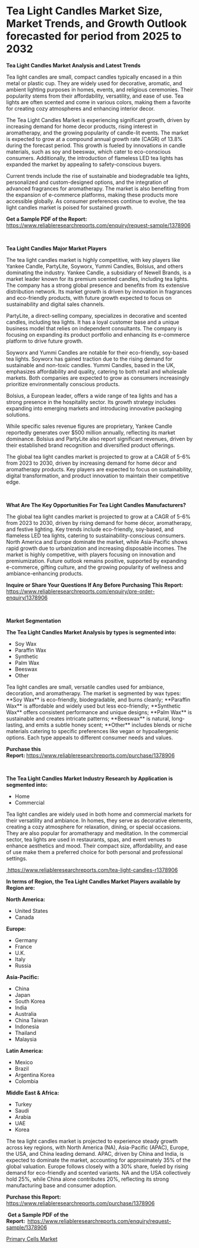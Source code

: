 <p><h1>Tea Light Candles Market Size, Market Trends, and Growth Outlook forecasted for period from 2025 to 2032</h1></p><p><strong>Tea Light Candles Market Analysis and Latest Trends</strong></p>
<p><p>Tea light candles are small, compact candles typically encased in a thin metal or plastic cup. They are widely used for decorative, aromatic, and ambient lighting purposes in homes, events, and religious ceremonies. Their popularity stems from their affordability, versatility, and ease of use. Tea lights are often scented and come in various colors, making them a favorite for creating cozy atmospheres and enhancing interior decor.</p><p>The Tea Light Candles Market is experiencing significant growth, driven by increasing demand for home decor products, rising interest in aromatherapy, and the growing popularity of candle-lit events. The market is expected to grow at a compound annual growth rate (CAGR) of 13.8% during the forecast period. This growth is fueled by innovations in candle materials, such as soy and beeswax, which cater to eco-conscious consumers. Additionally, the introduction of flameless LED tea lights has expanded the market by appealing to safety-conscious buyers.</p><p>Current trends include the rise of sustainable and biodegradable tea lights, personalized and custom-designed options, and the integration of advanced fragrances for aromatherapy. The market is also benefiting from the expansion of e-commerce platforms, making these products more accessible globally. As consumer preferences continue to evolve, the tea light candles market is poised for sustained growth.</p></p>
<p><strong>Get a Sample PDF of the Report:&nbsp;</strong> <a href="https://www.reliableresearchreports.com/enquiry/request-sample/1378906?utm_campaign=38&utm_medium=2&utm_source=Github&utm_content=ia&utm_term=25012025&utm_id=tea-light-candles">https://www.reliableresearchreports.com/enquiry/request-sample/1378906</a></p>
<p>&nbsp;</p>
<p><strong>Tea Light Candles Major Market Players</strong></p>
<p><p>The tea light candles market is highly competitive, with key players like Yankee Candle, PartyLite, Soyworx, Yummi Candles, Bolsius, and others dominating the industry. Yankee Candle, a subsidiary of Newell Brands, is a market leader known for its premium scented candles, including tea lights. The company has a strong global presence and benefits from its extensive distribution network. Its market growth is driven by innovation in fragrances and eco-friendly products, with future growth expected to focus on sustainability and digital sales channels.</p><p>PartyLite, a direct-selling company, specializes in decorative and scented candles, including tea lights. It has a loyal customer base and a unique business model that relies on independent consultants. The company is focusing on expanding its product portfolio and enhancing its e-commerce platform to drive future growth.</p><p>Soyworx and Yummi Candles are notable for their eco-friendly, soy-based tea lights. Soyworx has gained traction due to the rising demand for sustainable and non-toxic candles. Yummi Candles, based in the UK, emphasizes affordability and quality, catering to both retail and wholesale markets. Both companies are expected to grow as consumers increasingly prioritize environmentally conscious products.</p><p>Bolsius, a European leader, offers a wide range of tea lights and has a strong presence in the hospitality sector. Its growth strategy includes expanding into emerging markets and introducing innovative packaging solutions.</p><p>While specific sales revenue figures are proprietary, Yankee Candle reportedly generates over $500 million annually, reflecting its market dominance. Bolsius and PartyLite also report significant revenues, driven by their established brand recognition and diversified product offerings.</p><p>The global tea light candles market is projected to grow at a CAGR of 5-6% from 2023 to 2030, driven by increasing demand for home décor and aromatherapy products. Key players are expected to focus on sustainability, digital transformation, and product innovation to maintain their competitive edge.</p></p>
<p>&nbsp;</p>
<p><strong>What Are The Key Opportunities For Tea Light Candles Manufacturers?</strong></p>
<p><p>The global tea light candles market is projected to grow at a CAGR of 5-6% from 2023 to 2030, driven by rising demand for home décor, aromatherapy, and festive lighting. Key trends include eco-friendly, soy-based, and flameless LED tea lights, catering to sustainability-conscious consumers. North America and Europe dominate the market, while Asia-Pacific shows rapid growth due to urbanization and increasing disposable incomes. The market is highly competitive, with players focusing on innovation and premiumization. Future outlook remains positive, supported by expanding e-commerce, gifting culture, and the growing popularity of wellness and ambiance-enhancing products.</p></p>
<p><strong>Inquire or Share Your Questions If Any Before Purchasing This Report:</strong> <a href="https://www.reliableresearchreports.com/enquiry/pre-order-enquiry/1378906?utm_campaign=38&utm_medium=2&utm_source=Github&utm_content=ia&utm_term=25012025&utm_id=tea-light-candles">https://www.reliableresearchreports.com/enquiry/pre-order-enquiry/1378906</a></p>
<p>&nbsp;</p>
<p><strong>Market Segmentation</strong></p>
<p><strong>The Tea Light Candles Market Analysis by types is segmented into:</strong></p>
<p><ul><li>Soy Wax</li><li>Paraffin Wax</li><li>Synthetic</li><li>Palm Wax</li><li>Beeswax</li><li>Other</li></ul></p>
<p><p>Tea light candles are small, versatile candles used for ambiance, decoration, and aromatherapy. The market is segmented by wax types: **Soy Wax** is eco-friendly, biodegradable, and burns cleanly; **Paraffin Wax** is affordable and widely used but less eco-friendly; **Synthetic Wax** offers consistent performance and unique designs; **Palm Wax** is sustainable and creates intricate patterns; **Beeswax** is natural, long-lasting, and emits a subtle honey scent; **Other** includes blends or niche materials catering to specific preferences like vegan or hypoallergenic options. Each type appeals to different consumer needs and values.</p></p>
<p><strong>Purchase this Report:&nbsp;</strong><a href="https://www.reliableresearchreports.com/purchase/1378906?utm_campaign=38&utm_medium=2&utm_source=Github&utm_content=ia&utm_term=25012025&utm_id=tea-light-candles">https://www.reliableresearchreports.com/purchase/1378906</a></p>
<p>&nbsp;</p>
<p><strong>The Tea Light Candles Market Industry Research by Application is segmented into:</strong></p>
<p><ul><li>Home</li><li>Commercial</li></ul></p>
<p><p>Tea light candles are widely used in both home and commercial markets for their versatility and ambiance. In homes, they serve as decorative elements, creating a cozy atmosphere for relaxation, dining, or special occasions. They are also popular for aromatherapy and meditation. In the commercial sector, tea lights are used in restaurants, spas, and event venues to enhance aesthetics and mood. Their compact size, affordability, and ease of use make them a preferred choice for both personal and professional settings.</p></p>
<p><a href="https://www.reliableresearchreports.com/tea-light-candles-r1378906?utm_campaign=38&utm_medium=2&utm_source=Github&utm_content=ia&utm_term=25012025&utm_id=tea-light-candles">&nbsp;https://www.reliableresearchreports.com/tea-light-candles-r1378906</a></p>
<p><strong>In terms of Region, the Tea Light Candles Market Players available by Region are:</strong></p>
<p>
    <p> <strong> North America: </strong>
        <ul>
            <li>United States</li>
            <li>Canada</li>
        </ul>
        </p> 
    <p> <strong> Europe: </strong>
        <ul>
            <li>Germany</li>
            <li>France</li>
            <li>U.K.</li>
            <li>Italy</li>
            <li>Russia</li>
        </ul>
        </p> 
    <p> <strong> Asia-Pacific: </strong>
        <ul>
            <li>China</li>
            <li>Japan</li>
            <li>South Korea</li>
            <li>India</li>
            <li>Australia</li>
            <li>China Taiwan</li>
            <li>Indonesia</li>
            <li>Thailand</li>
            <li>Malaysia</li>
        </ul>
        </p> 
    <p> <strong> Latin America: </strong>
        <ul>
            <li>Mexico</li>
            <li>Brazil</li>
            <li>Argentina Korea</li>
            <li>Colombia</li>
        </ul>
        </p> 
    <p> <strong> Middle East & Africa: </strong>
        <ul>
            <li>Turkey</li>
            <li>Saudi</li>
            <li>Arabia</li>
            <li>UAE</li>
            <li>Korea</li>
        </ul>
    </p>
    </p>
<p><p>The tea light candles market is projected to experience steady growth across key regions, with North America (NA), Asia-Pacific (APAC), Europe, the USA, and China leading demand. APAC, driven by China and India, is expected to dominate the market, accounting for approximately 35% of the global valuation. Europe follows closely with a 30% share, fueled by rising demand for eco-friendly and scented variants. NA and the USA collectively hold 25%, while China alone contributes 20%, reflecting its strong manufacturing base and consumer adoption.</p></p>
<p><strong>Purchase this Report: </strong><a href="https://www.reliableresearchreports.com/purchase/1378906?utm_campaign=38&utm_medium=2&utm_source=Github&utm_content=ia&utm_term=25012025&utm_id=tea-light-candles">https://www.reliableresearchreports.com/purchase/1378906</a></p>
<p>&nbsp;<strong>Get a Sample PDF of the Report:&nbsp;&nbsp;</strong><a href="https://www.reliableresearchreports.com/enquiry/request-sample/1378906?utm_campaign=38&utm_medium=2&utm_source=Github&utm_content=ia&utm_term=25012025&utm_id=tea-light-candles">https://www.reliableresearchreports.com/enquiry/request-sample/1378906</a></p>
<p><strong></strong></p>
<p><p><a href="https://github.com/arionmp/Market-Research-Report-List-5/blob/main/primary-cells-market.md?utm_campaign=38&utm_medium=2&utm_source=Github&utm_content=ia&utm_term=25012025&utm_id=tea-light-candles">Primary Cells Market</a></p></p>